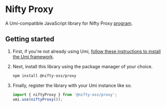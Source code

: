# Nifty Proxy

A Umi-compatible JavaScript library for Nifty Proxy [program](https://github.com/nifty-oss/asset).

## Getting started

1. First, if you're not already using Umi, [follow these instructions to install the Umi framework](https://github.com/metaplex-foundation/umi/blob/main/docs/installation.md).

2. Next, install this library using the package manager of your choice.
   ```sh
   npm install @nifty-oss/proxy
   ```
2. Finally, register the library with your Umi instance like so.
   ```ts
   import { niftyProxy } from '@nifty-oss/proxy';
   umi.use(niftyProxy());
   ```
